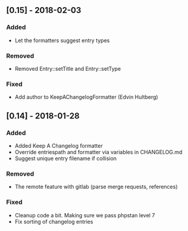 ## [0.15] - 2018-02-03
### Added
- Let the formatters suggest entry types

### Removed
- Removed Entry::setTitle and Entry::setType

### Fixed
- Add author to KeepAChangelogFormatter (Edvin Hultberg)

## [0.14] - 2018-01-28
### Added
- Added Keep A Changelog formatter
- Override entriespath and formatter via variables in CHANGELOG.md
- Suggest unique entry filename if collision

### Removed
- The remote feature with gitlab (parse merge requests, references)

### Fixed
- Cleanup code a bit. Making sure we pass phpstan level 7
- Fix sorting of changelog entries

<!--
formatter: keep-a-changelog
-->
